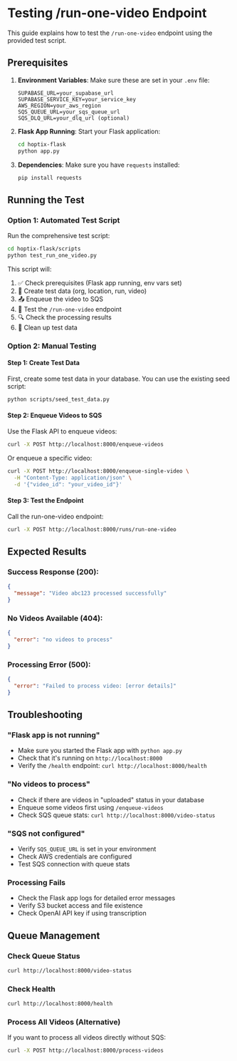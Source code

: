 # Testing /run-one-video Endpoint

This guide explains how to test the `/run-one-video` endpoint using the provided test script.

## Prerequisites

1. **Environment Variables**: Make sure these are set in your `.env` file:
   ```
   SUPABASE_URL=your_supabase_url
   SUPABASE_SERVICE_KEY=your_service_key
   AWS_REGION=your_aws_region
   SQS_QUEUE_URL=your_sqs_queue_url
   SQS_DLQ_URL=your_dlq_url (optional)
   ```

2. **Flask App Running**: Start your Flask application:
   ```bash
   cd hoptix-flask
   python app.py
   ```

3. **Dependencies**: Make sure you have `requests` installed:
   ```bash
   pip install requests
   ```

## Running the Test

### Option 1: Automated Test Script
Run the comprehensive test script:
```bash
cd hoptix-flask/scripts
python test_run_one_video.py
```

This script will:
1. ✅ Check prerequisites (Flask app running, env vars set)
2. 🔧 Create test data (org, location, run, video)
3. 📤 Enqueue the video to SQS
4. 🧪 Test the `/run-one-video` endpoint
5. 🔍 Check the processing results
6. 🧹 Clean up test data

### Option 2: Manual Testing

#### Step 1: Create Test Data
First, create some test data in your database. You can use the existing seed script:
```bash
python scripts/seed_test_data.py
```

#### Step 2: Enqueue Videos to SQS
Use the Flask API to enqueue videos:
```bash
curl -X POST http://localhost:8000/enqueue-videos
```

Or enqueue a specific video:
```bash
curl -X POST http://localhost:8000/enqueue-single-video \
  -H "Content-Type: application/json" \
  -d '{"video_id": "your_video_id"}'
```

#### Step 3: Test the Endpoint
Call the run-one-video endpoint:
```bash
curl -X POST http://localhost:8000/runs/run-one-video
```

## Expected Results

### Success Response (200):
```json
{
  "message": "Video abc123 processed successfully"
}
```

### No Videos Available (404):
```json
{
  "error": "no videos to process"
}
```

### Processing Error (500):
```json
{
  "error": "Failed to process video: [error details]"
}
```

## Troubleshooting

### "Flask app is not running"
- Make sure you started the Flask app with `python app.py`
- Check that it's running on `http://localhost:8000`
- Verify the `/health` endpoint: `curl http://localhost:8000/health`

### "No videos to process"
- Check if there are videos in "uploaded" status in your database
- Enqueue some videos first using `/enqueue-videos`
- Check SQS queue stats: `curl http://localhost:8000/video-status`

### "SQS not configured"
- Verify `SQS_QUEUE_URL` is set in your environment
- Check AWS credentials are configured
- Test SQS connection with queue stats

### Processing Fails
- Check the Flask app logs for detailed error messages
- Verify S3 bucket access and file existence
- Check OpenAI API key if using transcription

## Queue Management

### Check Queue Status
```bash
curl http://localhost:8000/video-status
```

### Check Health
```bash
curl http://localhost:8000/health
```

### Process All Videos (Alternative)
If you want to process all videos directly without SQS:
```bash
curl -X POST http://localhost:8000/process-videos
```
